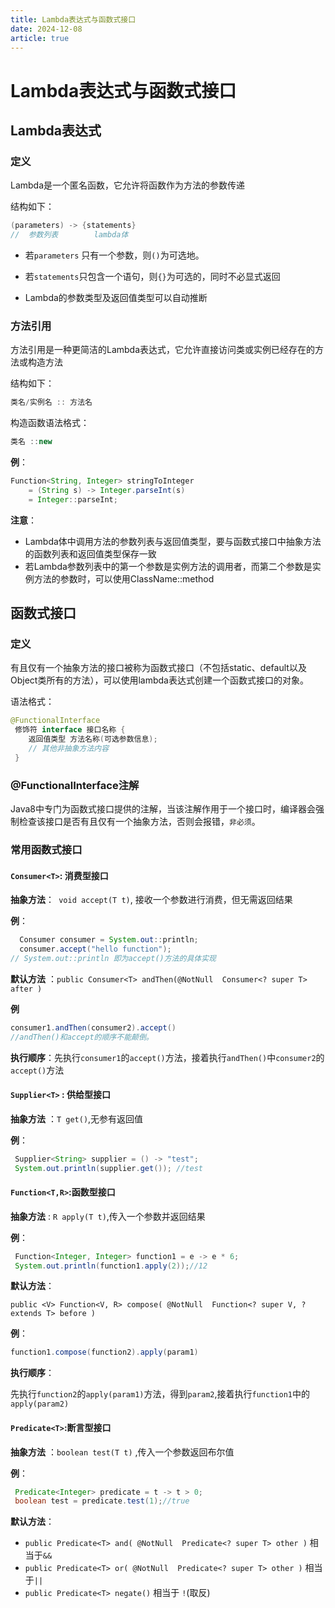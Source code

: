 ```yaml
---
title: Lambda表达式与函数式接口
date: 2024-12-08
article: true
---
```




# Lambda表达式与函数式接口

## Lambda表达式

### 定义

Lambda是一个匿名函数，它允许将函数作为方法的参数传递

结构如下：

```java
(parameters) -> {statements}
//  参数列表		lambda体
```

- 若`parameters` 只有一个参数，则`()`为可选地。

- 若`statements`只包含一个语句，则`{}`为可选的，同时不必显式返回

- Lambda的参数类型及返回值类型可以自动推断



### 方法引用

方法引用是一种更简洁的Lambda表达式，它允许直接访问类或实例已经存在的方法或构造方法

结构如下：

```java
类名/实例名 :: 方法名
```

构造函数语法格式：

```java
类名 ::new 
```

**例**：

```java
Function<String, Integer> stringToInteger 
    = (String s) -> Integer.parseInt(s)
    = Integer::parseInt;
```

**注意**：

- Lambda体中调用方法的参数列表与返回值类型，要与函数式接口中抽象方法的函数列表和返回值类型保存一致
- 若Lambda参数列表中的第一个参数是实例方法的调用者，而第二个参数是实例方法的参数时，可以使用ClassName::method

##  函数式接口

### 定义

有且仅有一个抽象方法的接口被称为函数式接口（不包括static、default以及Object类所有的方法），可以使用lambda表达式创建一个函数式接口的对象。

语法格式：

```java
@FunctionalInterface
 修饰符 interface 接口名称 {
    返回值类型 方法名称(可选参数信息);
    // 其他非抽象方法内容
 }
```



### @FunctionalInterface注解

Java8中专门为函数式接口提供的注解，当该注解作用于一个接口时，编译器会强制检查该接口是否有且仅有一个抽象方法，否则会报错，`非必须`。

### 常用函数式接口

#### `Consumer<T>`: 消费型接口

**抽象方法**：` void accept(T t)`, 接收一个参数进行消费，但无需返回结果

**例**：

```java
  Consumer consumer = System.out::println;
  consumer.accept("hello function");
// System.out::println 即为accept()方法的具体实现
```

**默认方法** ：`public Consumer<T> andThen(@NotNull  Consumer<? super T> after )`

**例**

```java
consumer1.andThen(consumer2).accept()
//andThen()和accept的顺序不能颠倒。
```



**执行顺序**：先执行`consumer1`的`accept()`方法，接着执行`andThen()`中`consumer2`的`accept()`方法

#### `Supplier<T>` : 供给型接口

**抽象方法** ：`T get()`,无参有返回值

**例**：

```java
 Supplier<String> supplier = () -> "test";
 System.out.println(supplier.get()); //test
```

#### `Function<T,R>`:函数型接口

**抽象方法** : `R apply(T t)`,传入一个参数并返回结果

**例**：

```java
 Function<Integer, Integer> function1 = e -> e * 6;
 System.out.println(function1.apply(2));//12
```

**默认方法**：

`public <V> Function<V, R> compose( @NotNull  Function<? super V, ? extends T> before )`

**例**：

```java
function1.compose(function2).apply(param1)
```

**执行顺序**：

先执行`function2`的`apply(param1)`方法，得到`param2`,接着执行`function1`中的`apply(param2)`

#### `Predicate<T>`:断言型接口

**抽象方法** ：`boolean test(T t)` ,传入一个参数返回布尔值

**例**：

```java
 Predicate<Integer> predicate = t -> t > 0;
 boolean test = predicate.test(1);//true
```

**默认方法**：

- `public Predicate<T> and( @NotNull  Predicate<? super T> other )` 相当于`&&` 
- `public Predicate<T> or( @NotNull  Predicate<? super T> other )` 相当于`||`
- `public Predicate<T> negate()` 相当于 `!`(取反)

